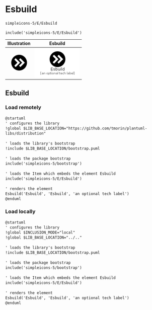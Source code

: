 # Esbuild


```text
simpleicons-5/E/Esbuild
```

```text
include('simpleicons-5/E/Esbuild')
```



| Illustration | Esbuild |
| :---: | :---: |
| ![illustration for Illustration](../../simpleicons-5/E/Esbuild.png) | ![illustration for Esbuild](../../simpleicons-5/E/Esbuild.Local.png) |




## Esbuild

### Load remotely
```plantuml
@startuml
' configures the library
!global $LIB_BASE_LOCATION="https://github.com/tmorin/plantuml-libs/distribution"

' loads the library's bootstrap
!include $LIB_BASE_LOCATION/bootstrap.puml

' loads the package bootstrap
include('simpleicons-5/bootstrap')

' loads the Item which embeds the element Esbuild
include('simpleicons-5/E/Esbuild')

' renders the element
Esbuild('Esbuild', 'Esbuild', 'an optional tech label')
@enduml
```

### Load locally
```plantuml
@startuml
' configures the library
!global $INCLUSION_MODE="local"
!global $LIB_BASE_LOCATION="../.."

' loads the library's bootstrap
!include $LIB_BASE_LOCATION/bootstrap.puml

' loads the package bootstrap
include('simpleicons-5/bootstrap')

' loads the Item which embeds the element Esbuild
include('simpleicons-5/E/Esbuild')

' renders the element
Esbuild('Esbuild', 'Esbuild', 'an optional tech label')
@enduml
```


